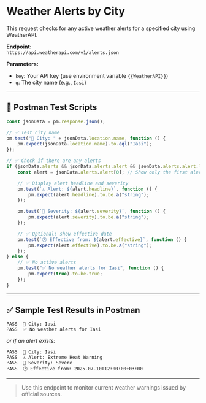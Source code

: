 # Weather Alerts by City

This request checks for any active weather alerts for a specified city using WeatherAPI.

**Endpoint:**  
`https://api.weatherapi.com/v1/alerts.json`

**Parameters:**
- `key`: Your API key (use environment variable `{{WeatherAPI}}`)
- `q`: The city name (e.g., `Iasi`)

---

## 🧪 Postman Test Scripts

```javascript
const jsonData = pm.response.json();

// ✅ Test city name
pm.test("📍 City: " + jsonData.location.name, function () {
    pm.expect(jsonData.location.name).to.eql("Iasi");
});

// ✅ Check if there are any alerts
if (jsonData.alerts && jsonData.alerts.alert && jsonData.alerts.alert.length > 0) {
    const alert = jsonData.alerts.alert[0]; // Show only the first alert

    // ✅ Display alert headline and severity
    pm.test(`⚠️ Alert: ${alert.headline}`, function () {
        pm.expect(alert.headline).to.be.a("string");
    });

    pm.test(`📛 Severity: ${alert.severity}`, function () {
        pm.expect(alert.severity).to.be.a("string");
    });

    // ✅ Optional: show effective date
    pm.test(`🕒 Effective from: ${alert.effective}`, function () {
        pm.expect(alert.effective).to.be.a("string");
    });
} else {
    // ✅ No active alerts
    pm.test("✅ No weather alerts for Iasi", function () {
        pm.expect(true).to.be.true;
    });
}
```

---

## ✅ Sample Test Results in Postman

```
PASS  📍 City: Iasi  
PASS  ✅ No weather alerts for Iasi  
```

*or if an alert exists:*

```
PASS  📍 City: Iasi  
PASS  ⚠️ Alert: Extreme Heat Warning  
PASS  📛 Severity: Severe  
PASS  🕒 Effective from: 2025-07-10T12:00:00+03:00  
```

---

> Use this endpoint to monitor current weather warnings issued by official sources.
